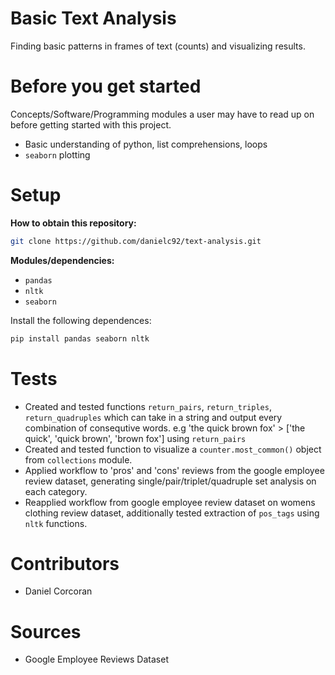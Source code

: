 # Basic Text Analysis
Finding basic patterns in frames of text (counts) and visualizing results.

# Before you get started
Concepts/Software/Programming modules a user may have to read up on before getting started with this project.
- Basic understanding of python, list comprehensions, loops
- `seaborn` plotting

# Setup
**How to obtain this repository:**
```sh
git clone https://github.com/danielc92/text-analysis.git
```
**Modules/dependencies:**

- `pandas`
- `nltk`
- `seaborn`

Install the following dependences:
```sh
pip install pandas seaborn nltk
```

# Tests
- Created and tested functions `return_pairs`, `return_triples`, `return_quadruples` which can take in a string and output every combination of consequtive words. e.g 'the quick brown fox' > ['the quick', 'quick brown', 'brown fox'] using `return_pairs`
- Created and tested function to visualize a `counter.most_common()` object from `collections` module.
- Applied workflow to 'pros' and 'cons' reviews from the google employee review dataset, generating single/pair/triplet/quadruple set analysis on each category.
- Reapplied workflow from google employee review dataset on womens clothing review dataset, additionally tested extraction of `pos_tags` using `nltk` functions.

# Contributors
- Daniel Corcoran

# Sources
- Google Employee Reviews Dataset